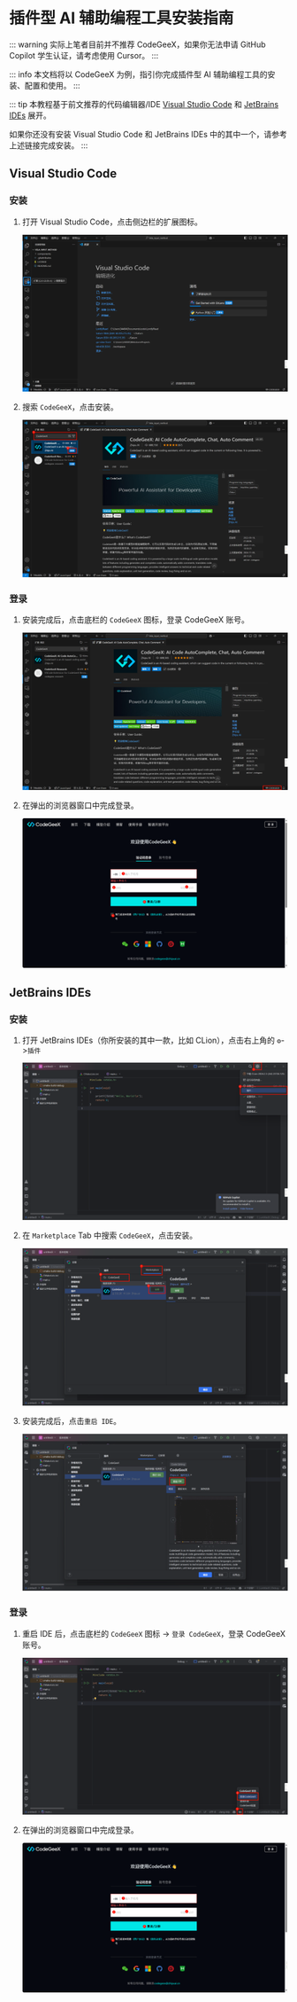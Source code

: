 # 插件型 AI 辅助编程工具安装指南

::: warning
实际上笔者目前并不推荐 CodeGeeX，如果你无法申请 GitHub Copilot 学生认证，请考虑使用 Cursor。
:::

::: info
本文档将以 CodeGeeX 为例，指引你完成插件型 AI 辅助编程工具的安装、配置和使用。
:::

::: tip
本教程基于前文推荐的代码编辑器/IDE [Visual Studio Code](../../tool-basic/code-editor-ide/vscode) 和 [JetBrains IDEs](../../tool-basic/code-editor-ide/jetbrains) 展开。

如果你还没有安装 Visual Studio Code 和 JetBrains IDEs 中的其中一个，请参考上述链接完成安装。
:::

## Visual Studio Code

### 安装

1. 打开 Visual Studio Code，点击侧边栏的扩展图标。

    ![vsc-home.png](plugin-install/vsc-home.png)

2. 搜索 `CodeGeeX`，点击安装。

    ![vsc-ext-search.png](plugin-install/vsc-ext-search.png)

### 登录

1. 安装完成后，点击底栏的 `CodeGeeX` 图标，登录 CodeGeeX 账号。

    ![vsc-ext-login](plugin-install/vsc-ext-login.png)

2. 在弹出的浏览器窗口中完成登录。

   ![browser-login.png](plugin-install/browser-login.png)

## JetBrains IDEs

### 安装

1. 打开 JetBrains IDEs（你所安装的其中一款，比如 CLion），点击右上角的 `⚙️`->`插件`

    ![jetbrains-home.png](plugin-install/jetbrains-home.png)

2. 在 `Marketplace` Tab 中搜索 `CodeGeeX`，点击安装。

    ![jetbrains-ext-search.png](plugin-install/jetbrains-ext-search.png)

3. 安装完成后，点击`重启 IDE`。

    ![jetbrains-restart.png](plugin-install/jetbrains-restart.png)

### 登录

1. 重启 IDE 后，点击底栏的 `CodeGeeX` 图标 -> `登录 CodeGeeX`，登录 CodeGeeX 账号。

    ![jetbrains-ext-login](plugin-install/jetbrains-ext-login.png)

2. 在弹出的浏览器窗口中完成登录。

    ![browser-login.png](plugin-install/browser-login.png)